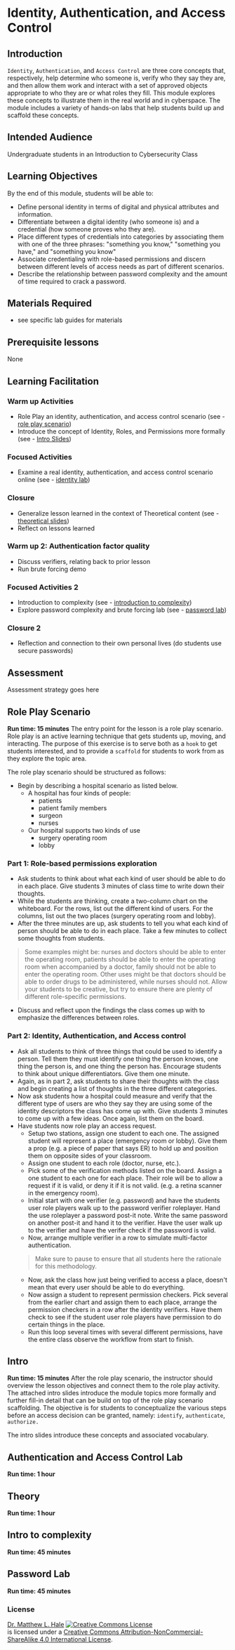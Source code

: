 # Identity, Authentication, and Access Control

## Introduction
`Identity`, `Authentication`, and `Access Control` are three core concepts that, respectively, help determine who someone is, verify who they say they are, and then allow them work and interact with a set of approved objects appropriate to who they are or what roles they fill. This module explores these concepts to illustrate them in the real world and in cyberspace. The module includes a variety of hands-on labs that help students build up and scaffold these concepts. 

## Intended Audience
Undergraduate students in an Introduction to Cybersecurity Class

## Learning Objectives
By the end of this module, students will be able to:

* Define personal identity in terms of digital and physical attributes and information.
* Differentiate between a digital identity (who someone is) and a credential (how someone proves who they are).
* Place different types of credentials into categories by associating them with one of the three phrases: "something you know," "something you have," and "something you know"
* Associate credentialing with role-based permissions and discern between different levels of access needs as part of different scenarios. 
* Describe the relationship between password complexity and the amount of time required to crack a password.

## Materials Required

* see specific lab guides for materials

## Prerequisite lessons
None

## Learning Facilitation
### Warm up Activities
* Role Play an identity, authentication, and access control scenario (see - [role play scenario](#role-play-scenario))
* Introduce the concept of Identity, Roles, and Permissions more formally (see - [Intro Slides](#intro))

### Focused Activities
* Examine a real identity, authentication, and access control scenario online (see - [identity lab](#identity-lab))

### Closure
* Generalize lesson learned in the context of Theoretical content (see - [theoretical slides](#theory))
* Reflect on lessons learned

### Warm up 2: Authentication factor quality 
* Discuss verifiers, relating back to prior lesson 
* Run brute forcing demo 

### Focused Activities 2
* Introduction to complexity (see - [introduction to complexity](#intro-to-complexity))
* Explore password complexity and brute forcing lab  (see - [password lab](#password-lab))

### Closure 2
* Reflection and connection to their own personal lives (do students use secure passwords)

## Assessment
Assessment strategy goes here

## Role Play Scenario 
**Run time: 15 minutes**
The entry point for the lesson is a role play scenario. Role play is an active learning technique that gets students up, moving, and interacting. The purpose of this exercise is to serve both as a `hook` to get students interested, and to provide a `scaffold` for students to work from as they explore the topic area. 

The role play scenario should be structured as follows:
* Begin by describing a hospital scenario as listed below.
  - A hospital has four kinds of people:
    - patients
    - patient family members
    - surgeon
    - nurses
  - Our hospital supports two kinds of use
    - surgery operating room
    - lobby

### Part 1: Role-based permissions exploration
* Ask students to think about what each kind of user should be able to do in each place. Give students 3 minutes of class time to write down their thoughts.
* While the students are thinking, create a two-column chart on the whiteboard. For the rows, list out the different kind of users. For the columns, list out the two places (surgery operating room and lobby).
* After the three minutes are up, ask students to tell you what each kind of person should be able to do in each place. Take a few minutes to collect some thoughts from students.

> Some examples might be: nurses and doctors should be able to enter the operating room, patients should be able to enter the operating room when accompanied by a doctor, family should not be able to enter the operating room. Other uses might be that doctors should be able to order drugs to be administered, while nurses should not. Allow your students to be creative, but try to ensure there are plenty of different role-specific permissions.

* Discuss and reflect upon the findings the class comes up with to emphasize the differences between roles. 

### Part 2: Identity, Authentication, and Access control
* Ask all students to think of three things that could be used to identify a person. Tell them they must identify one thing the person knows, one thing the person is, and one thing the person has. Encourage students to think about unique differentiators. Give them one minute. 
* Again, as in part 2, ask students to share their thoughts with the class and begin creating a list of thoughts in the three different categories. 
* Now ask students how a hospital could measure and verify that the different type of users are who they say they are using some of the identity descriptors the class has come up with. Give students 3  minutes to come up with a few ideas. Once again, list them on the board.
* Have students now role play an access request. 
  - Setup two stations, assign one student to each one. The assigned student will represent a place (emergency room or lobby). Give them a prop (e.g. a piece of paper that says ER) to hold up and position them on opposite sides of your classroom.
  - Assign one student to each role (doctor, nurse, etc.).
  - Pick some of the verification methods listed on the board. Assign a one student to each one for each place. Their role will be to allow a request if it is valid, or deny it if it is not valid. (e.g. a retina scanner in the emergency room).
  - Initial start with one verifier (e.g. password) and have the students user role players walk up to the password verifier roleplayer. Hand the use roleplayer a password post-it note. Write the same password on another post-it and hand it to the verifier. Have the user walk up to the verifier and have the verifer check if the password is valid.
  - Now, arrange multiple verifier in a row to simulate multi-factor authentication. 
  > Make sure to pause to ensure that all students here the rationale for this methodology. 
  - Now, ask the class how just being verified to access a place, doesn't mean that every user should be able to do everything. 
  - Now assign a student to represent permission checkers. Pick several from the earlier chart and assign them to each place, arrange the permission checkers in a row after the identity verifiers. Have them check to see if the student user role players have permission to do certain things in the place. 
  - Run this loop several times with several different permissions, have the entire class observe the workflow from start to finish.


## Intro
**Run time: 15 minutes**
After the role play scenario, the instructor should overview the lesson objectives and connect them to the role play activity. The attached intro slides introduce the module topics more formally and further fill-in detail that can be build on top of the role play scenario scaffolding. The objective is for students to conceptualize the various steps before an access decision can be granted, namely: `identify`, `authenticate`, `authorize.`

The intro slides introduce these concepts and associated vocabulary.

## Authentication and Access Control Lab 
**Run time: 1 hour**

## Theory 
**Run time: 1 hour**

## Intro to complexity
**Run time: 45 minutes**

## Password Lab 
**Run time: 45 minutes**



<!-- 
## Lead Author
- Dr. Matthew Hale, University of Nebraska at Omaha

### Acknowledgements
Special thanks to Dongwon Lee for reviewing these materials -->

### License
[Dr. Matthew L. Hale](http://faculty.ist.unomaha.edu/mhale/) <a rel="license" href="http://creativecommons.org/licenses/by-nc-sa/4.0/"><img alt="Creative Commons License" style="border-width:0" src="https://i.creativecommons.org/l/by-nc-sa/4.0/88x31.png" /></a><br /> is licensed under a <a rel="license" href="http://creativecommons.org/licenses/by-nc-sa/4.0/">Creative Commons Attribution-NonCommercial-ShareAlike 4.0 International License</a>.
